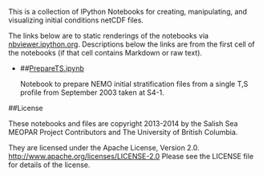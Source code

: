 This is a collection of IPython Notebooks for creating,
manipulating, and visualizing initial conditions netCDF files.

The links below are to static renderings of the notebooks via
[nbviewer.ipython.org](http://nbviewer.ipython.org/).
Descriptions below the links are from the first cell of the notebooks
(if that cell contains Markdown or raw text).


* ##[PrepareTS.ipynb](http://nbviewer.ipython.org/urls/bitbucket.org/salishsea/tools/raw/tip/I_ForcingFiles/Initial/PrepareTS.ipynb)  
    
    Notebook to prepare NEMO initial stratification files from a single T,S profile from September 2003 taken at S4-1.  


##License

These notebooks and files are copyright 2013-2014
by the Salish Sea MEOPAR Project Contributors
and The University of British Columbia.

They are licensed under the Apache License, Version 2.0.
http://www.apache.org/licenses/LICENSE-2.0
Please see the LICENSE file for details of the license.
